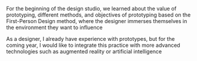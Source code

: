 For the beginning of the design studio, we learned about the value of prototyping, different methods, and objectives of prototyping based on the First-Person Design method, where the designer immerses themselves in the environment they want to influence

As a designer, I already have experience with prototypes, but for the coming year, I would like to integrate this practice with more advanced technologies such as augmented reality or artificial intelligence

